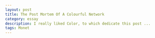 ```yaml
---
layout: post
title: The Post Mortem Of A Colourful Network
category: essay
description: I really liked Color, to which dedicate this post ...
tags: Monet
---
```

